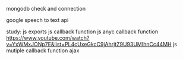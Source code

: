 mongodb check and connection

google speech to text api

study:
js exports
js callback function
js anyc callback function
https://www.youtube.com/watch?v=YxWMxJONp7E&list=PL4cUxeGkcC9jAhrjtZ9U93UMIhnCc44MH
js mutiple callback function
ajax
